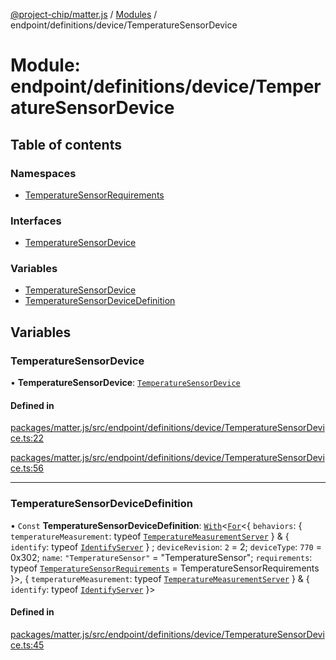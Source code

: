 [@project-chip/matter.js](../README.md) / [Modules](../modules.md) / endpoint/definitions/device/TemperatureSensorDevice

# Module: endpoint/definitions/device/TemperatureSensorDevice

## Table of contents

### Namespaces

- [TemperatureSensorRequirements](endpoint_definitions_device_TemperatureSensorDevice.TemperatureSensorRequirements.md)

### Interfaces

- [TemperatureSensorDevice](../interfaces/endpoint_definitions_device_TemperatureSensorDevice.TemperatureSensorDevice.md)

### Variables

- [TemperatureSensorDevice](endpoint_definitions_device_TemperatureSensorDevice.md#temperaturesensordevice)
- [TemperatureSensorDeviceDefinition](endpoint_definitions_device_TemperatureSensorDevice.md#temperaturesensordevicedefinition)

## Variables

### TemperatureSensorDevice

• **TemperatureSensorDevice**: [`TemperatureSensorDevice`](../interfaces/endpoint_definitions_device_TemperatureSensorDevice.TemperatureSensorDevice.md)

#### Defined in

[packages/matter.js/src/endpoint/definitions/device/TemperatureSensorDevice.ts:22](https://github.com/project-chip/matter.js/blob/c0d55745d5279e16fdfaa7d2c564daa31e19c627/packages/matter.js/src/endpoint/definitions/device/TemperatureSensorDevice.ts#L22)

[packages/matter.js/src/endpoint/definitions/device/TemperatureSensorDevice.ts:56](https://github.com/project-chip/matter.js/blob/c0d55745d5279e16fdfaa7d2c564daa31e19c627/packages/matter.js/src/endpoint/definitions/device/TemperatureSensorDevice.ts#L56)

___

### TemperatureSensorDeviceDefinition

• `Const` **TemperatureSensorDeviceDefinition**: [`With`](node_export._internal_.md#with)\<[`For`](behavior_cluster_export._internal_.EndpointType.md#for)\<\{ `behaviors`: \{ `temperatureMeasurement`: typeof [`TemperatureMeasurementServer`](../classes/behavior_definitions_temperature_measurement_export.TemperatureMeasurementServer.md)  } & \{ `identify`: typeof [`IdentifyServer`](behavior_definitions_identify_export.IdentifyServer.md)  } ; `deviceRevision`: ``2`` = 2; `deviceType`: ``770`` = 0x302; `name`: ``"TemperatureSensor"`` = "TemperatureSensor"; `requirements`: typeof [`TemperatureSensorRequirements`](endpoint_definitions_device_TemperatureSensorDevice.TemperatureSensorRequirements.md) = TemperatureSensorRequirements }\>, \{ `temperatureMeasurement`: typeof [`TemperatureMeasurementServer`](../classes/behavior_definitions_temperature_measurement_export.TemperatureMeasurementServer.md)  } & \{ `identify`: typeof [`IdentifyServer`](behavior_definitions_identify_export.IdentifyServer.md)  }\>

#### Defined in

[packages/matter.js/src/endpoint/definitions/device/TemperatureSensorDevice.ts:45](https://github.com/project-chip/matter.js/blob/c0d55745d5279e16fdfaa7d2c564daa31e19c627/packages/matter.js/src/endpoint/definitions/device/TemperatureSensorDevice.ts#L45)
